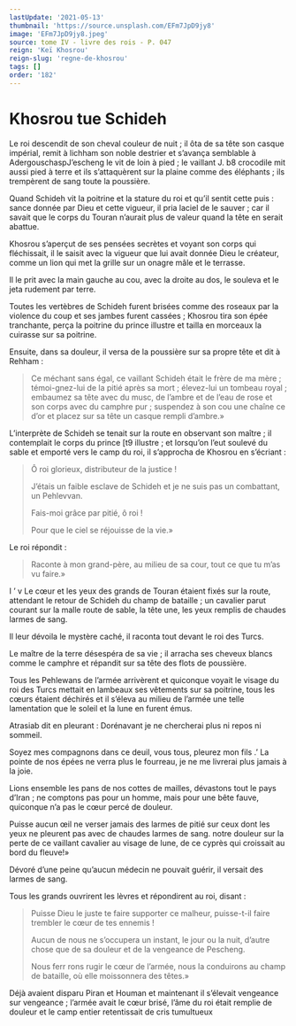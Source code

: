 ```yaml
---
lastUpdate: '2021-05-13'
thumbnail: 'https://source.unsplash.com/EFm7JpD9jy8'
image: 'EFm7JpD9jy8.jpeg'
source: tome IV - livre des rois - P. 047
reign: 'Keï Khosrou'
reign-slug: 'regne-de-khosrou'
tags: []
order: '182'
---
```


# Khosrou tue Schideh

Le roi descendit de son cheval couleur de nuit ; il ôta de sa tête son casque impérial, remit à lichham son noble destrier et s’avança semblable à AdergouschaspJ’escheng le vit de loin à pied ; le vaillant J. b8 crocodile mit aussi pied à terre et ils s’attaquèrent sur la plaine comme des éléphants ; ils trempèrent de sang toute la poussière.

Quand Schideh vit la poitrine et la stature du roi et qu’il sentit cette puis : sance donnée par Dieu et cette vigueur, il pria laciel de le sauver ; car il savait que le corps du Touran n’aurait plus de valeur quand la tête en serait abattue.

Khosrou s’aperçut de ses pensées secrètes et voyant son corps qui fléchissait, il le saisit avec la vigueur que lui avait donnée Dieu le créateur, comme un lion qui met la grille sur un onagre mâle et le terrasse.

Il le prit avec la main gauche au cou, avec la droite au dos, le souleva et le jeta rudement par terre.

Toutes les vertèbres de Schideh furent brisées comme des roseaux par la violence du coup et ses jambes furent cassées ; Khosrou tira son épée tranchante, perça la poitrine du prince illustre et tailla en morceaux la cuirasse sur sa poitrine.

Ensuite, dans sa douleur, il versa de la poussière sur sa propre tête et dit à Rehham :

> Ce méchant sans égal, ce vaillant Schideh était le frère de ma mère ; témoi-gnez-lui de la pitié après sa mort ; élevez-lui un tombeau royal ; embaumez sa tête avec du musc, de l’ambre et de l’eau de rose et son corps avec du camphre pur ; suspendez à son cou une chaîne ce d’or et placez sur sa tête un casque rempli d’ambre.»

L’interprète de Schideh se tenait sur la route en observant son maître ; il contemplait le corps du prince [t9 illustre ; et lorsqu’on l’eut soulevé du sable et emporté vers le camp du roi, il s’approcha de Khosrou en s’écriant :

> Ô roi glorieux, distributeur de la justice !
>
> J’étais un faible esclave de Schideh et je ne suis pas un combattant, un Pehlevvan.
>
> Fais-moi grâce par pitié, ô roi !
>
> Pour que le ciel se réjouisse de la vie.»

Le roi répondit :

> Raconte à mon grand-père, au milieu de sa cour, tout ce que tu m’as vu faire.»

I ’ v Le cœur et les yeux des grands de Touran étaient fixés sur la route, attendant le retour de Schideh du champ de bataille ; un cavalier parut courant sur la malle route de sable, la tête une, les yeux remplis de chaudes larmes de sang.

Il leur dévoila le mystère caché, il raconta tout devant le roi des Turcs.

Le maître de la terre désespéra de sa vie ; il arracha ses cheveux blancs comme le camphre et répandit sur sa tête des flots de poussière.

Tous les Pehlewans de l’armée arrivèrent et quiconque voyait le visage du roi des Turcs mettait en lambeaux ses vêtements sur sa poitrine, tous les cœurs étaient déchirés et il s’éleva au milieu de l’armée une telle lamentation que le soleil et la lune en furent émus.

Atrasiab dit en pleurant : Dorénavant je ne chercherai plus ni repos ni sommeil.

Soyez mes compagnons dans ce deuil, vous tous, pleurez mon fils .’ La pointe de nos épées ne verra plus le fourreau, je ne me livrerai plus jamais à la joie.

Lions ensemble les pans de nos cottes de mailles, dévastons tout le pays d’Iran ; ne comptons pas pour un homme, mais pour une bête fauve, quiconque n’a pas le cœur percé de douleur.

Puisse aucun œil ne verser jamais des larmes de pitié sur ceux dont les yeux ne pleurent pas avec de chaudes larmes de sang. notre douleur sur la perte de ce vaillant cavalier au visage de lune, de ce cyprès qui croissait au bord du fleuve!»

Dévoré d’une peine qu’aucun médecin ne pouvait guérir, il versait des larmes de sang.

Tous les grands ouvrirent les lèvres et répondirent au roi, disant :

> Puisse Dieu le juste te faire supporter ce malheur, puisse-t-il faire trembler le cœur de tes ennemis !
>
> Aucun de nous ne s’occupera un instant, le jour ou la nuit, d’autre chose que de sa douleur et de la vengeance de Pescheng.
>
> Nous ferr rons rugir le cœur de l’armée, nous la conduirons au champ de bataille, où elle moissonnera des têtes.»

Déjà avaient disparu Piran et Houman et maintenant il s’élevait vengeance sur vengeance ; l’armée avait le cœur brisé, l’âme du roi était remplie de douleur et le camp entier retentissait de cris tumultueux
